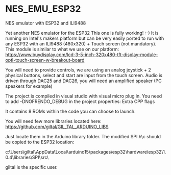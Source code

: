 # NES_EMU_ESP32
 NES emulator with ESP32 and ILI9488

Yet another NES emulator for the ESP32
This one is fully working! :-)
It is running on Intel's makers platform but can be very easily ported to run with any ESP32 with an ILI9488 (480x320) + Touch screen (not mandatory).
This module is similar to what we use on our platform:
https://www.buydisplay.com/lcd-3-5-inch-320x480-tft-display-module-optl-touch-screen-w-breakout-board

You will need to provide controls, we are using an analog joystick + 2 physical buttons, select and start are input from the touch screen.
Audio is driven through DAC25 and DAC26, you will need an amplified speaker (PC speakers for example)

The project is compiled in visual studio with visual micro plug in.
You need to add -DNOFRENDO_DEBUG in the project properties: Extra CPP flags

It contains 8 ROMs within the code you can choose to launch.

You will need few more libraries located here: 
https://github.com/giltal/GIL_TAL_ARDUINO_LIBS

Just locate them in the Arduino library folder.
The modified SPI.h\c should be copied to the ESP32 location:

c:\Users\giltal\AppData\Local\arduino15\packages\esp32\hardware\esp32\1.0.4\libraries\SPI\src\

giltal is the specific user.
